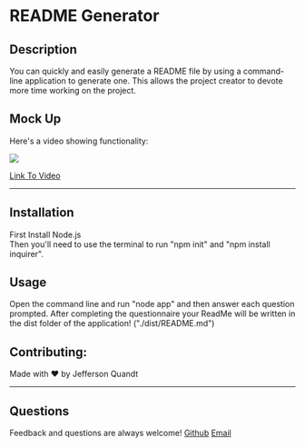 
# README Generator

## Description
You can quickly and easily generate a README file by using a command-line application to generate one. This allows the project creator to devote more time working on the project.


## Mock Up
Here's a video showing functionality:

<img src = "utils/mock-up.gif">

[Link To Video](https://drive.google.com/file/d/1ahd6QcuB7Rs9CW39wbv26LdNGl30WCad/view)



----
## Installation
First Install Node.js <br>
Then you'll need to use the terminal to run "npm init" and "npm install inquirer".

## Usage
Open the command line and run "node app" and then answer each question prompted. After completing the questionnaire your ReadMe will be written in the dist folder of the application! ("./dist/README.md")

## Contributing:
Made with ❤️ by Jefferson Quandt

----
## Questions
Feedback and questions are always welcome!
[Github](https://github.com/jefid)
[Email](mailto:jquandt411@gmail.com)